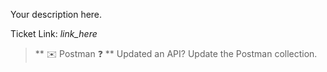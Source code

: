 Your description here.

Ticket Link: _link_here_

  > ** :envelope: Postman :question: ** Updated an API? Update the Postman collection.

<!-- See https://www.notion.so/immersve/Pull-Request-Checklist-72c856d319e24396aa82179e8894face (delete this comment before creating PR) -->
